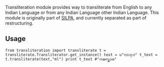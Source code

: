 Transliteration module provides way to transliterate from 
English to any Indian Language or from any Indian Language
other Indian Language. This module is originally part of
[SILPA](http://silpa.org.in), and currently separated as part
of restructuring.

## Usage ##
`from transliteration import transliterate
 t = transliterate.Transliterator.get_instance()
 text = u"ನಮಸ್ಕಾರ"
 t_text = t.transliterate(text,"ml")
 print t_text #"നമസ്കാര"`

